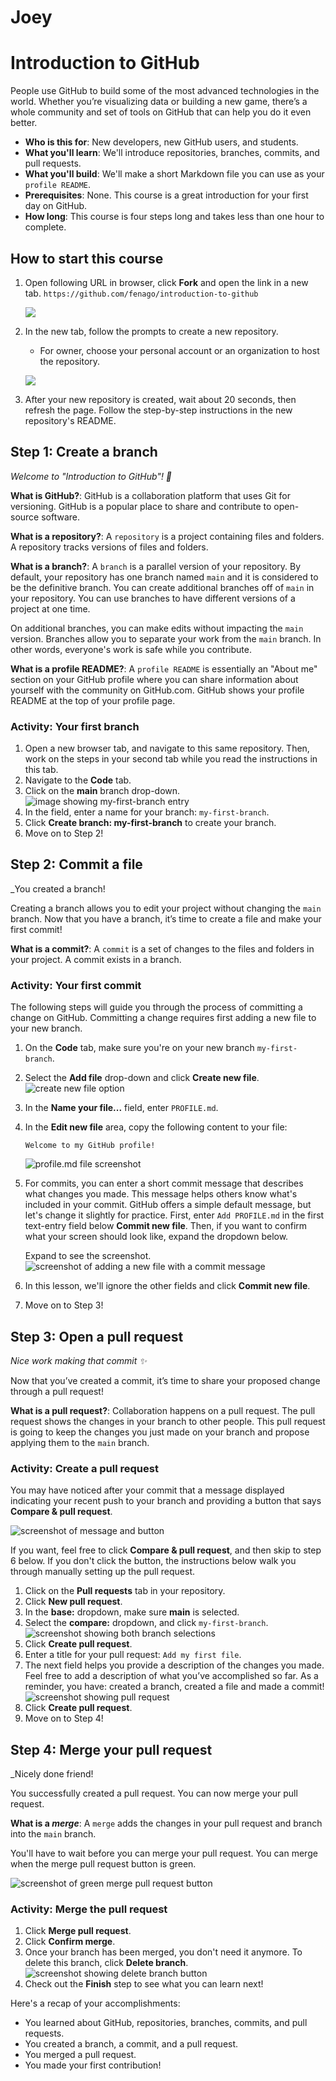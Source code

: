 # Joey

# Introduction to GitHub

People use GitHub to build some of the most advanced technologies in the world. Whether you’re visualizing data or building a new game, there’s a whole community and set of tools on GitHub that can help you do it even better.

- **Who is this for**: New developers, new GitHub users, and students.
- **What you'll learn**: We'll introduce repositories, branches, commits, and pull requests.
- **What you'll build**: We'll make a short Markdown file you can use as your `profile README`.
- **Prerequisites**: None. This course is a great introduction for your first day on GitHub.
- **How long**: This course is four steps long and takes less than one hour to complete.

## How to start this course

1. Open following URL in browser, click **Fork** and open the link in a new tab.
   `https://github.com/fenago/introduction-to-github`

   ![](./images/1.jpg)
2. In the new tab, follow the prompts to create a new repository.
   - For owner, choose your personal account or an organization to host the repository.
   
   ![](./images/2.jpg)
3. After your new repository is created, wait about 20 seconds, then refresh the page. Follow the step-by-step instructions in the new repository's README.

<summary><h2>Step 1: Create a branch</h2></summary>

_Welcome to "Introduction to GitHub"! :wave:_

**What is GitHub?**: GitHub is a collaboration platform that uses Git for versioning. GitHub is a popular place to share and contribute to open-source software.

**What is a repository?**: A `repository` is a project containing files and folders. A repository tracks versions of files and folders.

**What is a branch?**: A `branch` is a parallel version of your repository. By default, your repository has one branch named `main` and it is considered to be the definitive branch. You can create additional branches off of `main` in your repository. You can use branches to have different versions of a project at one time.

On additional branches, you can make edits without impacting the `main` version. Branches allow you to separate your work from the `main` branch. In other words, everyone's work is safe while you contribute.


**What is a profile README?**: A `profile README` is essentially an "About me" section on your GitHub profile where you can share information about yourself with the community on GitHub.com. GitHub shows your profile README at the top of your profile page.

###  Activity: Your first branch

1. Open a new browser tab, and navigate to this same repository. Then, work on the steps in your second tab while you read the instructions in this tab.
2. Navigate to the **Code** tab.
3. Click on the **main** branch drop-down.<br>
   <img alt="image showing my-first-branch entry" src="./images/my-first-branch.png"/>
4. In the field, enter a name for your branch: `my-first-branch`.
5. Click **Create branch: my-first-branch** to create your branch.
6. Move on to Step 2!<br>


<summary><h2>Step 2: Commit a file</h2></summary>

_You created a branch! 

Creating a branch allows you to edit your project without changing the `main` branch. Now that you have a branch, it’s time to create a file and make your first commit!

**What is a commit?**: A `commit` is a set of changes to the files and folders in your project. A commit exists in a branch.

###  Activity: Your first commit

The following steps will guide you through the process of committing a change on GitHub. Committing a change requires first adding a new file to your new branch. 

1. On the **Code** tab, make sure you're on your new branch `my-first-branch`.
2. Select the **Add file** drop-down and click **Create new file**.<br>
   ![create new file option](./images/create-new-file.png)
3. In the **Name your file...** field, enter `PROFILE.md`.
4. In the **Edit new file** area, copy the following content to your file:
   ```
   Welcome to my GitHub profile!
   ```
   <img alt="profile.md file screenshot" src="./images/my-profile-file.png"/>
5. For commits, you can enter a short commit message that describes what changes you made. This message helps others know what's included in your commit. GitHub offers a simple default message, but let's change it slightly for practice. First, enter `Add PROFILE.md` in the first text-entry field below **Commit new file**. Then, if you want to confirm what your screen should look like, expand the dropdown below.
   
   <summary> Expand to see the screenshot.</summary>
   <img alt="screenshot of adding a new file with a commit message" src="./images/commit-full-screen.png" />
   
6. In this lesson, we'll ignore the other fields and click **Commit new file**.
7. Move on to Step 3! <br>


<summary><h2>Step 3: Open a pull request</h2></summary>

_Nice work making that commit :sparkles:_

Now that you’ve created a commit, it’s time to share your proposed change through a pull request!

**What is a pull request?**: Collaboration happens on a pull request. The pull request shows the changes in your branch to other people. This pull request is going to keep the changes you just made on your branch and propose applying them to the `main` branch.


###  Activity: Create a pull request

You may have noticed after your commit that a message displayed indicating your recent push to your branch and providing a button that says **Compare & pull request**.

![screenshot of message and button](./images/compare-and-pull-request.png)

 If you want, feel free to click **Compare & pull request**, and then skip to step 6 below. If you don't click the button, the instructions below walk you through manually setting up the pull request.

1. Click on the **Pull requests** tab in your repository.
2. Click **New pull request**.
3. In the **base:** dropdown, make sure **main** is selected.
4. Select the **compare:** dropdown, and click `my-first-branch`. <br>
   <img alt="screenshot showing both branch selections" src="./images/pull-request-branches.png"/>
5. Click **Create pull request**.
6. Enter a title for your pull request: `Add my first file`.
7. The next field helps you provide a description of the changes you made. Feel free to add a description of what you’ve accomplished so far. As a reminder, you have: created a branch, created a file and made a commit! <br>
   <img alt="screenshot showing pull request" src="./images/Pull-request-description.png"/>
8. Click **Create pull request**.
9. Move on to Step 4! <br>


<summary><h2>Step 4: Merge your pull request</h2></summary>

_Nicely done friend!

You successfully created a pull request. You can now merge your pull request.

**What is a _merge_**: A `merge` adds the changes in your pull request and branch into the `main` branch.

You'll have to wait before you can merge your pull request. You can merge when the merge pull request button is green.

![screenshot of green merge pull request button](./images/Green-merge-pull-request.png)
### Activity: Merge the pull request

1. Click **Merge pull request**.
1. Click **Confirm merge**.
1. Once your branch has been merged, you don't need it anymore. To delete this branch, click **Delete branch**.<br>
   <img alt="screenshot showing delete branch button" src="./images/delete-branch.png"/>
2. Check out the **Finish** step to see what you can learn next!<br>

Here's a recap of your accomplishments:

- You learned about GitHub, repositories, branches, commits, and pull requests.
- You created a branch, a commit, and a pull request.
- You merged a pull request.
- You made your first contribution!

